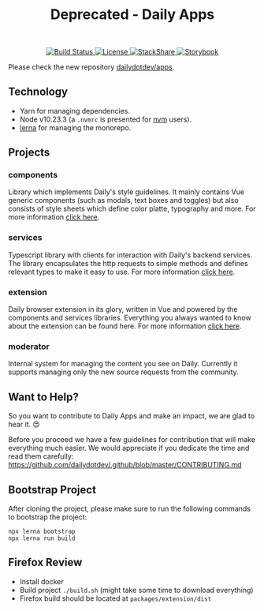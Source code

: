 <div align="center">
  <h1>Deprecated - Daily Apps</h1>
</div>
<br>
<p align="center">
  <a href="https://circleci.com/gh/dailydotdev/daily-apps">
    <img src="https://img.shields.io/circleci/build/github/dailydotdev/daily-apps/master.svg" alt="Build Status">
  </a>
  <a href="https://github.com/dailydotdev/daily-apps/blob/master/LICENSE">
    <img src="https://img.shields.io/github/license/dailydotdev/daily-apps.svg" alt="License">
  </a>
  <a href="https://stackshare.io/daily/daily">
    <img src="http://img.shields.io/badge/tech-stack-0690fa.svg?style=flat" alt="StackShare">
  </a>
  <a href="https://storybook.daily.dev">
    <img src="https://cdn.jsdelivr.net/gh/storybookjs/brand@master/badge/badge-storybook.svg" alt="Storybook">
  </a>
</p>

Please check the new repository [dailydotdev/apps](https://github.com/dailydotdev/apps).

## Technology

* Yarn for managing dependencies.
* Node v10.23.3 (a `.nvmrc` is presented for [nvm](https://github.com/nvm-sh/nvm) users).
* [lerna](https://github.com/lerna/lerna) for managing the monorepo.

## Projects

### components

Library which implements Daily's style guidelines.
It mainly contains Vue generic components (such as modals, text boxes and toggles) but also consists of style sheets which define color platte, typography and more.
For more information [click here](https://github.com/dailydotdev/daily-apps/tree/master/packages/components).

### services

Typescript library with clients for interaction with Daily's backend services.
The library encapsulates the http requests to simple methods and defines relevant types to make it easy to use.
For more information [click here](https://github.com/dailydotdev/daily-apps/tree/master/packages/services).

### extension

Daily browser extension in its glory, written in Vue and powered by the components and services libraries.
Everything you always wanted to know about the extension can be found here.
For more information [click here](https://github.com/dailydotdev/daily-apps/tree/master/packages/extension).

### moderator

Internal system for managing the content you see on Daily.
Currently it supports managing only the new source requests from the community.

## Want to Help?

So you want to contribute to Daily Apps and make an impact, we are glad to hear it. :heart_eyes:

Before you proceed we have a few guidelines for contribution that will make everything much easier.
We would appreciate if you dedicate the time and read them carefully:
https://github.com/dailydotdev/.github/blob/master/CONTRIBUTING.md

## Bootstrap Project

After cloning the project, please make sure to run the following commands to bootstrap the project:
```
npx lerna bootstrap
npx lerna run build
```

## Firefox Review

* Install docker
* Build project `./build.sh` (might take some time to download everything)
* Firefox build should be located at `packages/extension/dist`


